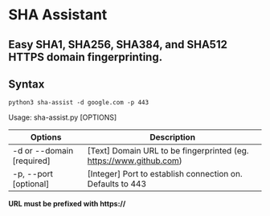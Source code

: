 # SHA Assistant

## Easy SHA1, SHA256, SHA384, and SHA512 HTTPS domain fingerprinting.

## Syntax

`python3 sha-assist -d google.com -p 443`

Usage: sha-assist.py [OPTIONS]

| Options                   | Description                                                        |
| ------------------------- | ------------------------------------------------------------------ |
| -d or --domain [required] | [Text] Domain URL to be fingerprinted (eg. https://www.github.com) |
| -p, --port [optional]     | [Integer] Port to establish connection on. Defaults to 443         |

**URL must be prefixed with https://**
